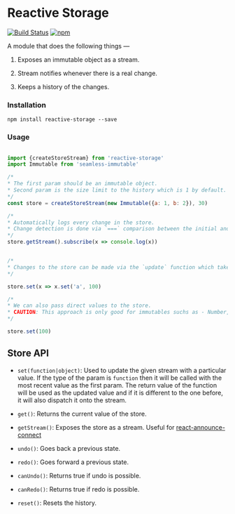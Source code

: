# Reactive Storage 
[![Build Status](https://travis-ci.org/tusharmath/reactive-storage.svg?branch=master)](https://travis-ci.org/tusharmath/reactive-storage)
[![npm](https://img.shields.io/npm/v/reactive-storage.svg)](https://www.npmjs.com/package/reactive-storage)


A module that does the following things —

1. Exposes an immutable object as a stream.

2. Stream notifies whenever there is a real change.

3. Keeps a history of the changes.

### Installation

```
npm install reactive-storage --save
```

### Usage

```javascript

import {createStoreStream} from 'reactive-storage'
import Immutable from 'seamless-immutable'

/*
* The first param should be an immutable object.
* Second param is the size limit to the history which is 1 by default.
*/
const store = createStoreStream(new Immutable({a: 1, b: 2}), 30)

/*
* Automatically logs every change in the store.
* Change detection is done via `===` comparison between the initial and the final store values.
*/
store.getStream().subscribe(x => console.log(x))


/*
* Changes to the store can be made via the `update` function which takes a `callback` as a param. The `callback` is called with the current value of the store. 
*/

store.set(x => x.set('a', 100)

/*
* We can also pass direct values to the store.
* CAUTION: This approach is only good for immutables suchs as - Number, Boolean, String etc. Use a library like ImmutableJS to work with complex data structures.
*/

store.set(100)

```

## Store API

- `set(function|object)`: Used to update the given stream with a particular value. If the type of the param is `function` then it will be called with the most recent value as the first param. The return value of the function will be used as the updated value and if it is different to the one before, it will also dispatch it onto the stream.

- `get()`: Returns the current value of the store.

- `getStream()`: Exposes the store as a stream. Useful for [react-announce-connect](https://travis-ci.org/tusharmath/react-announce-connect) 

- `undo()`: Goes back a previous state.

- `redo()`: Goes forward a previous state.

- `canUndo()`: Returns true if undo is possible.

- `canRedo()`: Returns true if redo is possible.

- `reset()`: Resets the history.
